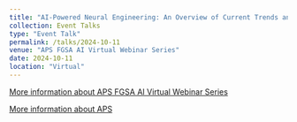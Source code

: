 ```yaml
---
title: "AI-Powered Neural Engineering: An Overview of Current Trends and Future Prospects"
collection: Event Talks
type: "Event Talk"
permalink: /talks/2024-10-11
venue: "APS FGSA AI Virtual Webinar Series"
date: 2024-10-11
location: "Virtual"
---
```

[More information about APS FGSA AI Virtual Webinar Series](https://engage.aps.org/fgsa/discussion/ai-virtual-webinar-series-october-11-2024-1pm-pst4est#bm4b7fe115-15bc-4c67-a699-fb48688abd62)  

[More information about APS](https://www.aps.org/)

